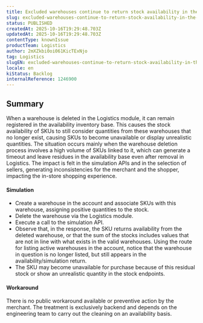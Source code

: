 ```yaml
---
title: Excluded warehouses continue to return stock availability in the simulation and availability API
slug: excluded-warehouses-continue-to-return-stock-availability-in-the-simulation-and-availability-api
status: PUBLISHED
createdAt: 2025-10-16T19:29:48.703Z
updatedAt: 2025-10-16T19:29:48.703Z
contentType: knownIssue
productTeam: Logistics
author: 2mXZkbi0oi061KicTExNjo
tag: Logistics
slugEN: excluded-warehouses-continue-to-return-stock-availability-in-the-simulation-and-availability-api
locale: en
kiStatus: Backlog
internalReference: 1246900
---
```


## Summary



When a warehouse is deleted in the Logistics module, it can remain registered in the availability inventory base. This causes the stock availability of SKUs to still consider quantities from these warehouses that no longer exist, causing SKUs to become unavailable or display unrealistic quantities.
The situation occurs mainly when the warehouse deletion process involves a high volume of SKUs linked to it, which can generate a timeout and leave residues in the availability base even after removal in Logistics. The impact is felt in the simulation APIs and in the selection of sellers, generating inconsistencies for the merchant and the shopper, impacting the in-store shopping experience.


#### Simulation




- Create a warehouse in the account and associate SKUs with this warehouse, assigning positive quantities to the stock.
- Delete the warehouse via the Logistics module.
- Execute a call to the simulation API.
- Observe that, in the response, the SKU returns availability from the deleted warehouse, or that the sum of the stocks includes values that are not in line with what exists in the valid warehouses. Using the route for listing active warehouses in the account, notice that the warehouse in question is no longer listed, but still appears in the availability/simulation return.
- The SKU may become unavailable for purchase because of this residual stock or show an unrealistic quantity in the stock endpoints.


#### Workaround



There is no public workaround available or preventive action by the merchant. The treatment is exclusively backend and depends on the engineering team to carry out the cleaning on an availability basis.




